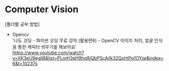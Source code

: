 # Computer Vision

[폴더별 공부 방법] <br>

- Opencv <br>
  '나도 코딩 - 파이썬 코딩 무료 강의 (활용편6) - OpenCV 이미지 처리, 얼굴 인식을 통한 캐릭터 씌우기를 해보아요' <br>
  https://www.youtube.com/watch?v=XK3eU9egll8&list=PLmH3eH9hq8iQbPScAiIk32QshtPq1OYiw&index=6&t=10237s
